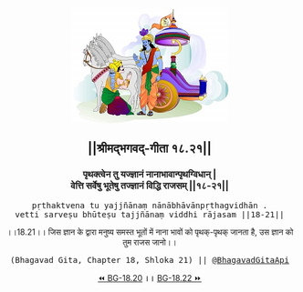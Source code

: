 <center><img src="../../asset/BG.png" alt="#API #bhagavadgitaapi #slok #nodejs #js #api #gitaapi #krishna #hinduism #vedic #ISKCON #shreemadbhagavadgita #technology"/>
<h2>||श्रीमद्‍भगवद्‍-गीता १८.२१||</h2>
<h3>पृथक्त्वेन तु यज्ज्ञानं नानाभावान्पृथग्विधान् |<br/>वेत्ति सर्वेषु भूतेषु तज्ज्ञानं विद्धि राजसम् ||१८-२१||</h3>
<pre>pṛthaktvena tu yajjñānaṃ nānābhāvānpṛthagvidhān .<br/>vetti sarveṣu bhūteṣu tajjñānaṃ viddhi rājasam ||18-21||</pre>
<p>।।18.21।। जिस ज्ञान के द्वारा मनुष्य समस्त भूतों में नाना भावों को पृथक्-पृथक् जानता है, उस ज्ञान को तुम राजस जानो।।</p>
<pre>(Bhagavad Gita, Chapter 18, Shloka 21) || <a href="https://twitter.com/bhagavadgitaapi">@BhagavadGitaApi</a></pre><a href="../../18/20">⏪  BG-18.20</a><b>        ।।        </b><a href="../../18/22">BG-18.22  ⏩</a></center></center>